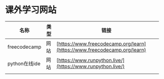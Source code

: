 # 课外学习网站

| 名称           | 类型 | 链接                                                                       |
| ------------ | -- | ------------------------------------------------------------------------ |
| freecodecamp | 网站 | [https://www.freecodecamp.org/learn](https://www.freecodecamp.org/learn) |
| python在线ide  | 网站 | [https://www.runpython.live/](https://www.runpython.live/)               |
|              |    |                                                                          |
